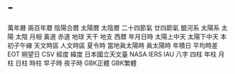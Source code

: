 # -
萬年曆 兩百年暦 陰陽合暦 太陽暦 太陰暦 二十四節氣 廿四節氣 銀河系 太陽系 太陽 太陰 月相 黃道 赤道 地球 天干 地支 西暦 年月日時 太陽上中天 太陽下中天 本初子午線 天文時區 人文時區 夏令時 當地眞太陽時 眞太陽時 年積日 平均時差 EOT 朔望日 CSV 經度 緯度 日本國立天文臺 NASA IERS IAU 八字 四柱 年柱 月柱 日柱 時柱 早子時 夜子時 GBK正體 GBK繁體
